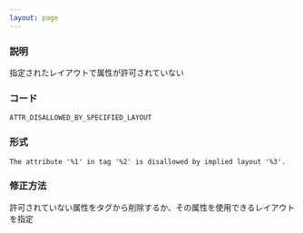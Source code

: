 ```yaml
---
layout: page
---
```


### 説明

指定されたレイアウトで属性が許可されていない

### コード

    ATTR_DISALLOWED_BY_SPECIFIED_LAYOUT

### 形式

    The attribute '%1' in tag '%2' is disallowed by implied layout '%3'.

### 修正方法

許可されていない属性をタグから削除するか、その属性を使用できるレイアウトを指定
